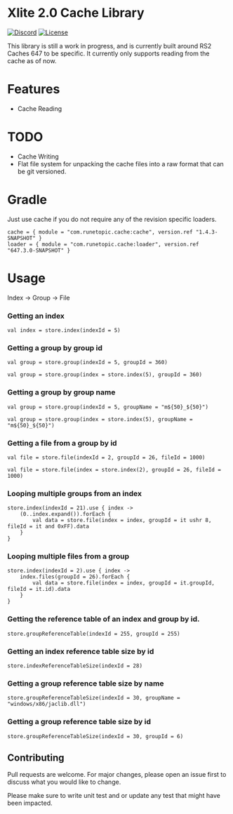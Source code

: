 # Xlite 2.0 Cache Library

[![Discord](https://img.shields.io/discord/212385463418355713?color=%237289DA&logo=Discord&logoColor=%237289DA)](https://discord.gg/3scgBkrfMG)
[![License](https://img.shields.io/github/license/xlite2/xlite)](#)

This library is still a work in progress, and is currently built around RS2 Caches 647 to be specific. 
It currently only supports reading from the cache as of now.

# Features
- Cache Reading

# TODO
- Cache Writing
- Flat file system for unpacking the cache files into a raw format that can be git versioned.

# Gradle
Just use cache if you do not require any of the revision specific loaders.
```
cache = { module = "com.runetopic.cache:cache", version.ref "1.4.3-SNAPSHOT" }
loader = { module = "com.runetopic.cache:loader", version.ref "647.3.0-SNAPSHOT" }
```

# Usage
Index -> Group -> File

### Getting an index
```val index = store.index(indexId = 5)```

### Getting a group by group id
```val group = store.group(indexId = 5, groupId = 360)```

```val group = store.group(index = store.index(5), groupId = 360)```

### Getting a group by group name
```val group = store.group(indexId = 5, groupName = "m${50}_${50}")```

```val group = store.group(index = store.index(5), groupName = "m${50}_${50}")```

### Getting a file from a group by id
```val file = store.file(indexId = 2, groupId = 26, fileId = 1000)```

```val file = store.file(index = store.index(2), groupId = 26, fileId = 1000)```

### Looping multiple groups from an index
    store.index(indexId = 21).use { index ->
        (0..index.expand()).forEach {
            val data = store.file(index = index, groupId = it ushr 8, fileId = it and 0xFF).data
        }
    }

### Looping multiple files from a group
    store.index(indexId = 2).use { index ->
        index.files(groupId = 26).forEach {
            val data = store.file(index = index, groupId = it.groupId, fileId = it.id).data
        }
    }

### Getting the reference table of an index and group by id.
```store.groupReferenceTable(indexId = 255, groupId = 255)```

### Getting an index reference table size by id
```store.indexReferenceTableSize(indexId = 28)```

### Getting a group reference table size by name
```store.groupReferenceTableSize(indexId = 30, groupName = "windows/x86/jaclib.dll")```

### Getting a group reference table size by id
```store.groupReferenceTableSize(indexId = 30, groupId = 6)```

## Contributing
Pull requests are welcome. For major changes, please open an issue first to discuss what you would like to change.

Please make sure to write unit test and or update any test that might have been impacted.
